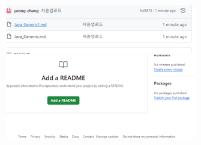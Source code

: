 ![img.png](img.png)
![스크린샷 2024-10-16 184839.png](img%2F%EC%8A%A4%ED%81%AC%EB%A6%B0%EC%83%B7%202024-10-16%20184839.png)
